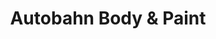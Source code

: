 ---
title: "Autobahn Body & Paint"
url: /mountain-view/autobahn-body-and-paint/
shop: car repair
---